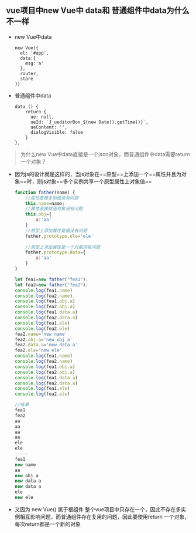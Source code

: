 ## vue项目中new Vue中 data和 普通组件中data为什么不一样

* new Vue中data

	```vue
	new Vue({
	  el: '#app',
	  data:{
	    msg:'a'
	  },
	  router,
	  store
	})
	```

* 普通组件中data

	``` vue
	data () {
	    return {
	      ue: null,
	      ueId: `J_ueditorBox_${new Date().getTime()}`,
	      ueContent: '',
	      dialogVisible: false
	    }
	},
	```

> 为什么new Vue中data直接是一个json对象，而普通组件中data需要return一个对象？

* 因为js的设计就是这样的，当js对象在==原型==上添加一个==属性并且为对象==时，则js对象==多个实例共享一个原型属性上对象值==

	```javascript
	function father(name) {
	    //属性直接复制值没有问题
	    this.name=name;
	    //属性直接赋值对象没有问题
	    this.obj={
	        a:'aa'
	    }
	    //原型上添加属性是值没有问题
	    father.prototype.ele='ele'
	    
	    //原型上添加属性是一个对象则有问题
	    father.prototype.data={
	        a:'aa'
	    }
	}
	
	let fea1=new father("fea1");
	let fea2=new father("fea2");
	console.log(fea1.name)
	console.log(fea2.name)
	console.log(fea1.obj.a)
	console.log(fea2.obj.a)
	console.log(fea1.data.a)
	console.log(fea2.data.a)
	console.log(fea1.ele)
	console.log(fea2.ele)
	fea2.name='new name'
	fea2.obj.a='new obj a'
	fea2.data.a='new data a'
	fea2.ele='new ele'
	console.log(fea1.name)
	console.log(fea2.name)
	console.log(fea1.obj.a)
	console.log(fea2.obj.a)
	console.log(fea1.data.a)
	console.log(fea2.data.a)
	console.log(fea1.ele)
	console.log(fea2.ele)
	
	//结果
	fea1
	fea2
	aa
	aa
	aa
	aa
	ele
	ele
	-----
	fea1
	new name
	aa
	new obj a
	new data a
	new data a
	ele
	new ele
	```

* 又因为 new Vue() 属于根组件 整个vue项目中只存在一个，因此不存在多实例相互影响问题，而普通组件存在复用的问题，因此要使用return 一个对象，每次return都是一个新的对象

